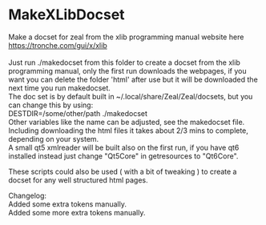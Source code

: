 # MakeXLibDocset
Make a docset for zeal from the xlib programming manual website here https://tronche.com/gui/x/xlib<br>
<br>
Just run ./makedocset from this folder to create a docset from the xlib programming manual, only the first run downloads the webpages, if you want you can delete the folder 'html' after use but it will be downloaded the next time you run makedocset.<br>
The doc set is by default built in ~/.local/share/Zeal/Zeal/docsets, but you can change this by using:<br>
DESTDIR=/some/other/path ./makedocset<br>
Other variables like the name can be adjusted, see the makedocset file.<br>
Including downloading the html files it takes about 2/3 mins to complete, depending on your system.
<br>
A small qt5 xmlreader will be built also on the first run, if you have qt6 installed instead just change "Qt5Core" in getresources to "Qt6Core".<br>

These scripts could also be used ( with a bit of tweaking ) to create a docset for any well structured html pages.<br>

Changelog:<br>
Added some extra tokens manually.<br>
Added some more extra tokens manually.<br>